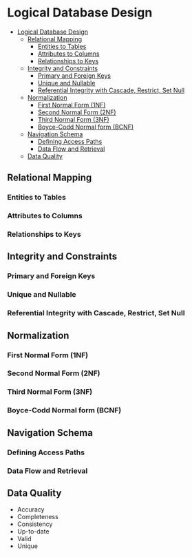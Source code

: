 # Logical Database Design

- [Logical Database Design](#logical-database-design)
  - [Relational Mapping](#relational-mapping)
    - [Entities to Tables](#entities-to-tables)
    - [Attributes to Columns](#attributes-to-columns)
    - [Relationships to Keys](#relationships-to-keys)
  - [Integrity and Constraints](#integrity-and-constraints)
    - [Primary and Foreign Keys](#primary-and-foreign-keys)
    - [Unique and Nullable](#unique-and-nullable)
    - [Referential Integrity with Cascade, Restrict, Set Null](#referential-integrity-with-cascade-restrict-set-null)
  - [Normalization](#normalization)
    - [First Normal Form (1NF)](#first-normal-form-1nf)
    - [Second Normal Form (2NF)](#second-normal-form-2nf)
    - [Third Normal Form (3NF)](#third-normal-form-3nf)
    - [Boyce-Codd Normal form (BCNF)](#boyce-codd-normal-form-bcnf)
  - [Navigation Schema](#navigation-schema)
    - [Defining Access Paths](#defining-access-paths)
    - [Data Flow and Retrieval](#data-flow-and-retrieval)
  - [Data Quality](#data-quality)



## Relational Mapping

### Entities to Tables

### Attributes to Columns

### Relationships to Keys







## Integrity and Constraints

### Primary and Foreign Keys

### Unique and Nullable

### Referential Integrity with Cascade, Restrict, Set Null












## Normalization

### First Normal Form (1NF)

### Second Normal Form (2NF)

### Third Normal Form (3NF)

### Boyce-Codd Normal form (BCNF)









## Navigation Schema

### Defining Access Paths

### Data Flow and Retrieval



## Data Quality

- Accuracy
- Completeness
- Consistency
- Up-to-date
- Valid
- Unique

